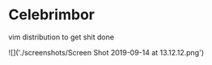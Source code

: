 # Celebrimbor

vim distribution to get shit done

![]('./screenshots/Screen Shot 2019-09-14 at 13.12.12.png')

